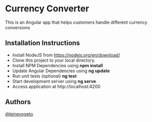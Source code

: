 
# Currency Converter

This is an Angular app that helps customers handle different currency conversions

## Installation Instructions
* Install NodeJS from https://nodejs.org/en/download/
* Clone this project to your local directory.
* Install NPM Dependencies using **npm install**
* Update Angular Dependencies using **ng update**
* Run unit tests (optional) **ng test**
* Start development server using **ng serve**
* Access application at http://localhost:4200

## Authors
[@leineyogeto](https://github.com/leiney/)